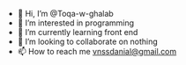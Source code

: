- 👋 Hi, I’m @Toqa-w-ghalab
- 👀 I’m interested in programming
- 🌱 I’m currently learning front end
- 💞️ I’m looking to collaborate on nothing
- 📫 How to reach me vnssdanial@gmail.com

<!---
Toqa-w-ghalab/Toqa-w-ghalab is a ✨ special ✨ repository because its `README.md` (this file) appears on your GitHub profile.
You can click the Preview link to take a look at your changes.
--->
